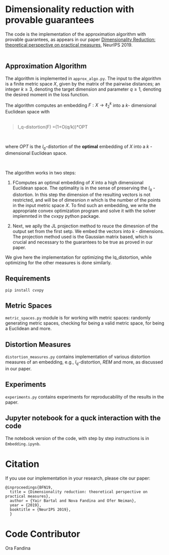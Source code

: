 # Dimensionality reduction with provable guarantees


The code is the implementation of the approximation algorithm with provable guarantees, as appears
in our paper [Dimensionality Reduction: theoretical perspective on practical measures](https://proceedings.neurips.cc/paper/2019/file/94f4ede62112b790c91d5e64fdb09cb8-Paper.pdf), NeurIPS 2019. 
<br>
<br>

## Approximation Algorithm 

The algorithm is implemented in `approx_algo.py`.
The input to the algorithm is a finite metric space $X$, given by the matrix of the pairwise distances; an integer $k \geq 3$, denoting the target dimension and parameter $q \geq 1$, denoting the desired moment in the loss function. 

The algorithm computes an embedding $F: X \to \ell_2^k$ into a $k$- dimensional Euclidean space with 
<br>
<br>
> l_q-distortion(F) =(1+O(q/k))*OPT

<br>

where $OPT$ is the $l_q$-distortion of the **optimal** embedding of $X$ into a $k$ - dimensional Euclidean space.

<br>  

The algorithm works in two steps: 

1. FComputes an optimal embedding of $X$ into a high dimensional Euclidean space. The optimality is in the sense of preserving the $l_q$ - distortion. In this step the dimension of the resulting vectors is not restricted, and will be of dimesnion $n$ which is the number of the points in the input metric space $X$. To find such an embedding, we write the appropriate convex optimization program and solve it with the solver implemnted in the cvxpy python package.   

   
2. Next, we aplly the JL projection method to reuce the dimesnion of the output set from the first setp. We embed the vectors into $k$ - dimensions. 
   The projection method used is the Gaussian matrix based, which is crucial and necessary to the guarantees to be true as proved in our paper.

We give here the implementation for optimizing the lq_distortion, while optimizing for the other measures is done similarly.

## Requirements

``` pip install cvxpy ```


## Metric Spaces 
`metric_spaces.py` module is for working with metric spaces: randomly generating metric spaces, checking for being a valid metric space, for being a Euclidean and more.

## Distortion Measures
`distortion_measures.py` contains implementation of various distortion measures of an embedding, e.g., $l_q$-distortion, $REM$ and more, as discussed in our paper. 

## Experiments
`experiments.py` contains experiments for reproducability of the results in the paper. 

## Jupyter notebook for a quck interaction with the code 

The notebook version of the code, with step by step instructions is in `Embedding.ipynb`.



# Citation 
If you use our implementation in your research, please cite our paper:

```
@inproceedings{BFN19,
  title = {Dimensionality reduction: theoretical perspective on practical measures},
  author = {Yair Bartal and Nova Fandina and Ofer Neiman},
  year = {2019},
  booktitle = {NeurIPS 2019},
  }
```




# Code Contributor 
Ora Fandina

